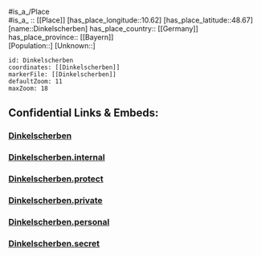 ﻿---
location: [48.67,10.62] 
mapzoom: [7,12] 
mapmarker: city 
type: City
tags:
- geo/City


SpocWebEntityId: 29804
isDeleted: false
confidential: public

---
#is_a_/Place  
#is_a_ :: [[Place]] 
[has_place_longitude::10.62] 
[has_place_latitude::48.67] 
[name::Dinkelscherben] 
has_place_country:: [[Germany]]  
has_place_province:: [[Bayern]]  
[Population::] 
[Unknown::] 


```leaflet
id: Dinkelscherben
coordinates: [[Dinkelscherben]] 
markerFile: [[Dinkelscherben]] 
defaultZoom: 11 
maxZoom: 18
```


## Confidential Links & Embeds: 

### [Dinkelscherben](/_public/Earth/Continent/Europe/Europe~Central/Germany/Germany~West/Bayern/counties~Bayern/Dillingen/cities~Dillingen/Höchstädt~Donau/City/Dinkelscherben.md) 

### [Dinkelscherben.internal](/_internal/Earth/Continent/Europe/Europe~Central/Germany/Germany~West/Bayern/counties~Bayern/Dillingen/cities~Dillingen/Höchstädt~Donau/City/Dinkelscherben.internal.md) 

### [Dinkelscherben.protect](/_protect/Earth/Continent/Europe/Europe~Central/Germany/Germany~West/Bayern/counties~Bayern/Dillingen/cities~Dillingen/Höchstädt~Donau/City/Dinkelscherben.protect.md) 

### [Dinkelscherben.private](/_private/Earth/Continent/Europe/Europe~Central/Germany/Germany~West/Bayern/counties~Bayern/Dillingen/cities~Dillingen/Höchstädt~Donau/City/Dinkelscherben.private.md) 

### [Dinkelscherben.personal](/_personal/Earth/Continent/Europe/Europe~Central/Germany/Germany~West/Bayern/counties~Bayern/Dillingen/cities~Dillingen/Höchstädt~Donau/City/Dinkelscherben.personal.md) 

### [Dinkelscherben.secret](/_secret/Earth/Continent/Europe/Europe~Central/Germany/Germany~West/Bayern/counties~Bayern/Dillingen/cities~Dillingen/Höchstädt~Donau/City/Dinkelscherben.secret.md) 
